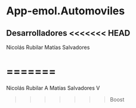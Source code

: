 App-emol.Automoviles
====================

Desarrolladores
<<<<<<< HEAD
--------
Nicolás Rubilar
Matías Salvadores 

=======
====================
Nicolás Rubilar A
Matías Salvadores V
>>>>>>> Boost
